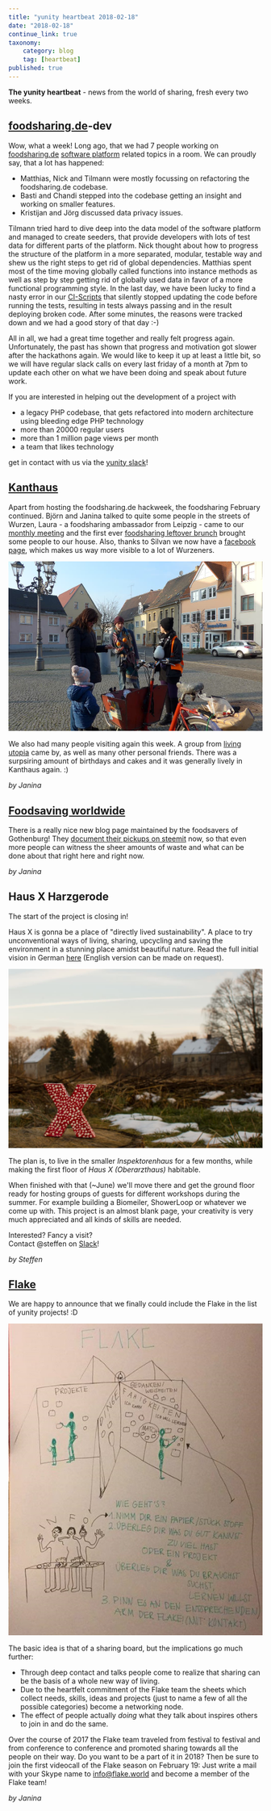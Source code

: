 ```yaml
---
title: "yunity heartbeat 2018-02-18"
date: "2018-02-18"
continue_link: true
taxonomy:
    category: blog
    tag: [heartbeat]
published: true
---
```


**The yunity heartbeat** - news from the world of sharing, fresh every two weeks.

## [foodsharing.de](https://foodsharing.de)-dev
Wow, what a week!
Long ago, that we had 7 people working on [foodsharing.de](https://foodsharing.de) [software platform](https://gitlab.com/foodsharing-dev/issues0/issues) related topics in a room.
We can proudly say, that a lot has happened:
- Matthias, Nick and Tilmann were mostly focussing on refactoring the foodsharing.de codebase.
- Basti and Chandi stepped into the codebase getting an insight and working on smaller features.
- Kristijan and Jörg discussed data privacy issues.

Tilmann tried hard to dive deep into the data model of the software platform and managed to create seeders, that provide developers with lots of test data for different parts of the platform.
Nick thought about how to progress the structure of the platform in a more separated, modular, testable way and shew us the right steps to get rid of global dependencies.
Matthias spent most of the time moving globally called functions into instance methods as well as step by step getting rid of globally used data in favor of a more functional programming style.
In the last day, we have been lucky to find a nasty error in our [CI-Scripts](https://en.wikipedia.org/wiki/Continuous_integration) that silently stopped updating the code before running the tests, resulting in tests always passing and in the result deploying broken code. After some minutes, the reasons were tracked down and we had a good story of that day :-)

All in all, we had a great time together and really felt progress again.
Unfortunately, the past has shown that progress and motivation got slower after the hackathons again.
We would like to keep it up at least a little bit, so we will have regular slack calls on every last friday of a month at 7pm to update each other on what we have been doing and speak about future work.

If you are interested in helping out the development of a project with
- a legacy PHP codebase, that gets refactored into modern architecture using bleeding edge PHP technology
- more than 20000 regular users
- more than 1 million page views per month
- a team that likes technology

get in contact with us via the [yunity slack](https://slackin.yunity.org)!

## [Kanthaus](https://kanthaus.online)
Apart from hosting the foodsharing.de hackweek, the foodsharing February continued. Björn and Janina talked to quite some people in the streets of Wurzen, Laura - a foodsharing ambassador from Leipzig - came to our [monthly meeting](https://kanthaus.online/events/2018-02-08_fs-monthly-meeting) and the first ever [foodsharing leftover brunch](https://kanthaus.online/events/2018-02-11_fs-brunch) brought some people to our house. Also, thanks to Silvan we now have a [facebook page](https://www.facebook.com/kanthaus.online/), which makes us way more visible to a lot of Wurzeners.

![Björn and Janina on Jacobsplatz](wu_bjani.jpg)

We also had many people visiting again this week. A group from [living utopia](https://livingutopia.org) came by, as well as many other personal friends. There was a surpsiring amount of birthdays and cakes and it was generally lively in Kanthaus again. :)

_by Janina_

## [Foodsaving worldwide](https://foodsaving.world)
There is a really nice new blog page maintained by the foodsavers of Gothenburg! They [document their pickups on steemit](https://steemit.com/@solikyl) now, so that even more people can witness the sheer amounts of waste and what can be done about that right here and right now.

_by Janina_

## Haus X Harzgerode
The start of the project is closing in!

Haus X is gonna be a place of "directly lived sustainability". A place to try unconventional ways of living, sharing, upcycling and saving the environment in a stunning place amidst beautiful nature.
Read the full initial vision in German [here](https://etherpad.net/p/Eingangsvision_Haus_X) (English version can be made on request).

![Haus X from the outside](0HausX.jpg)

The plan is, to live in the smaller _Inspektorenhaus_ for a few months, while making the first floor of _Haus X (Oberarzthaus)_ habitable.

When finished with that (~June) we'll move there and get the ground floor ready for hosting groups of guests for different workshops during the summer. For example building a Biomeiler, ShowerLoop  or whatever we come up with.
This project is an almost blank page, your creativity is very much appreciated and all kinds of skills are needed.

Interested? Fancy a visit? <br>
Contact @steffen on [Slack](https://slackin.yunity.org)!

_by Steffen_

## [Flake](http://flake.world)
We are happy to announce that we finally could include the Flake in the list of yunity projects! :D

![How the Flake works](flakeInfo.jpg)

The basic idea is that of a sharing board, but the implications go much further:
- Through deep contact and talks people come to realize that sharing can be the basis of a whole new way of living.
- Due to the heartfelt commitment of the Flake team the sheets which collect needs, skills, ideas and projects (just to name a few of all the possible categories) become a networking node.
- The effect of people actually _doing_ what they talk about inspires others to join in and do the same.

Over the course of 2017 the Flake team traveled from festival to festival and from conference to conference and promoted sharing towards all the people on their way. Do you want to be a part of it in 2018? Then be sure to join the first videocall of the Flake season on February 19: Just write a mail with your Skype name to [info@flake.world](mailto:info@flake.world) and become a member of the Flake team!

_by Janina_
